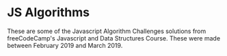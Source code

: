 # JS Algorithms

These are some of the Javascript Algorithm Challenges solutions from freeCodeCamp's Javascript and Data Structures Course.
These were made between February 2019 and March 2019.
